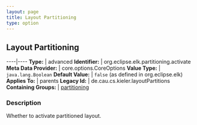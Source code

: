 ```yaml
---
layout: page
title: Layout Partitioning
type: option
---
```

## Layout Partitioning

----|----
**Type:** | advanced
**Identifier:** | org.eclipse.elk.partitioning.activate
**Meta Data Provider:** | core.options.CoreOptions
**Value Type:** | `java.lang.Boolean`
**Default Value:** | `false` (as defined in org.eclipse.elk)
**Applies To:** | parents
**Legacy Id:** | de.cau.cs.kieler.layoutPartitions
**Containing Groups:** | [partitioning](org-eclipse-elk-partitioning)


### Description
Whether to activate partitioned layout.


